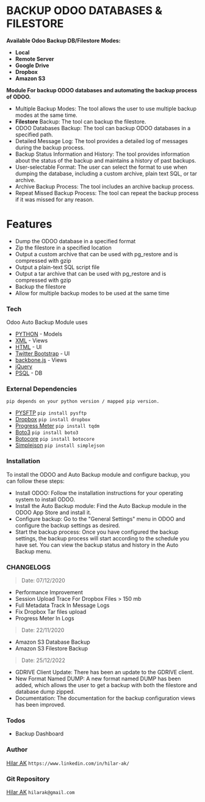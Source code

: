 # BACKUP ODOO DATABASES & FILESTORE

**Available Odoo Backup DB/Filestore Modes:**

* **Local**
* **Remote Server**
* **Google Drive**
* **Dropbox**
* **Amazon S3**

**Module For backup ODOO databases and automating the backup process of ODOO.**

* Multiple Backup Modes: The tool allows the user to use multiple backup modes at the same time.
* **Filestore** Backup: The tool can backup the filestore.
* ODOO Databases Backup: The tool can backup ODOO databases in a specified path.
* Detailed Message Log: The tool provides a detailed log of messages during the backup process.
* Backup Status Information and History: The tool provides information about the status of the backup and maintains a history of past backups.
* User-selectable Format: The user can select the format to use when dumping the database, including a custom archive, plain text SQL, or tar archive.
* Archive Backup Process: The tool includes an archive backup process.
* Repeat Missed Backup Process: The tool can repeat the backup process if it was missed for any reason.

# Features

* Dump the ODOO database in a specified format
* Zip the filestore in a specified location
* Output a custom archive that can be used with pg_restore and is compressed with gzip
* Output a plain-text SQL script file
* Output a tar archive that can be used with pg_restore and is compressed with gzip
* Backup the filestore
* Allow for multiple backup modes to be used at the same time

### Tech

Odoo Auto Backup Module uses

* [PYTHON](https://www.python.org/) - Models
* [XML](https://www.w3.org/XML/) - Views
* [HTML](https://www.w3.org/html/) - UI
* [Twitter Bootstrap](https://getbootstrap.com/2.3.2/) - UI
* [backbone.js](http://backbonejs.org/) - Views
* [jQuery](https://jquery.com/)
* [PSQL](https://www.postgresql.org/) - DB

### External Dependencies

`pip depends on your python version / mapped pip version.`

* [PYSFTP](https://pypi.org/project/pysftp/) `pip install pysftp`
* [Dropbox](https://pypi.org/project/dropbox/) `pip install dropbox`
* [Progress Meter](https://pypi.org/project/tqdm/) `pip install tqdm`
* [Boto3](https://pypi.org/project/boto3/) `pip install boto3`
* [Botocore](https://pypi.org/project/botocore/) `pip install botocore`
* [Simplejson](https://pypi.org/project/simplejson/) `pip install simplejson`

### Installation

To install the ODOO and Auto Backup module and configure backup, you can follow these steps:

* Install ODOO: Follow the installation instructions for your operating system to install ODOO.
* Install the Auto Backup module: Find the Auto Backup module in the ODOO App Store and install it.
* Configure backup: Go to the "General Settings" menu in ODOO and configure the backup settings as desired.
* Start the backup process: Once you have configured the backup settings, the backup process will start according to the schedule you have set. You can view the backup status and history in the Auto Backup menu.

### CHANGELOGS

> Date: 07/12/2020

* Performance Improvement
* Session Upload Trace For Dropbox Files > 150 mb
* Full Metadata Track In Message Logs
* Fix Dropbox Tar files upload
* Progress Meter In Logs

> Date: 22/11/2020

* Amazon S3 Database Backup
* Amazon S3 Filestore Backup

> Date: 25/12/2022

* GDRIVE Client Update: There has been an update to the GDRIVE client.
* New Format Named DUMP: A new format named DUMP has been added, which allows the user to get a backup with both the filestore and database dump zipped.
* Documentation: The documentation for the backup configuration views has been improved.

### Todos

* Backup Dashboard

### Author

[Hilar AK](https://www.linkedin.com/in/hilar-ak/) `https://www.linkedin.com/in/hilar-ak/`

### Git Repository

[Hilar AK](https://github.com/hilarak) `hilarak@gmail.com`
